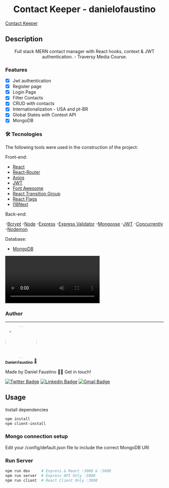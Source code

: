 



<h1 align="center">Contact Keeper - danielofaustino</h1>

[Contact Keeper](https://contactkeeper-danielofaustino.herokuapp.com/)


## Description

<p align="center">Full stack MERN contact manager with React hooks, context & JWT authentication. - Traversy Media Course.</p>

### Features

- [X] Jwt authentication
- [X] Register page
- [X] Login Page
- [X] Filter Contacts
- [X] CRUD with contacts
- [X] Internationalization - USA and pt-BR
- [X] Global States with Context API
- [X] MongoDB
 
### 🛠 Tecnologies

The following tools were used in the construction of the project:

Front-end:

- [React](https://pt-br.reactjs.org/)
- [React-Router](https://reactrouter.com/web/guides/quick-start)
- [Axios](https://github.com/axios/axios)
- [JWT](https://jwt.io/)
- [Font Awesome](https://fontawesome.com/)
- [React Transition Group](https://reactcommunity.org/react-transition-group/css-transition)
- [React Flags](https://www.npmjs.com/package/react-flags-select)
- [I18Next](https://www.npmjs.com/package/i18next)

Back-end:

-[Bcrypt](https://www.npmjs.com/package/bcrypt)
-[Node](https://nodejs.org/en/)
-[Express](https://expressjs.com/pt-br/)
-[Express Validator](https://express-validator.github.io/docs/)
-[Mongoose](https://mongoosejs.com/)
-[JWT](https://jwt.io/)
-[Concurrently](https://www.npmjs.com/package/concurrently)
-[Nodemon](https://www.npmjs.com/package/nodemon)

Database:

- [MongoDB](https://www.mongodb.com/)


![ScreenShot](https://raw.githubusercontent.com/danielofaustino/contact-keeper/master/screenshot/contactkeeper.mp4)


### Author

---

<a href="https://github.com/danielofaustino/danielofaustino">
 <img style="border-radius: 50%;" src="https://avatars.githubusercontent.com/u/55099688?v=4" width="100px;" alt=""/>
 <br />
 <sub><b>Daniel Faustino</b></sub></a> <a href="https://www.linkedin.com/in/danielofaustino" title="Linkedin">🚀</a>

Made by Daniel Faustino 👋🏽 Get in touch!

[![Twitter Badge](https://img.shields.io/badge/-@danielofaustino-1ca0f1?style=flat-square&labelColor=1ca0f1&logo=twitter&logoColor=white&link=https://twitter.com/danielofaustino)](https://twitter.com/danielofaustino) [![Linkedin Badge](https://img.shields.io/badge/-Daniel-blue?style=flat-square&logo=Linkedin&logoColor=white&link=https://www.linkedin.com/in/danielofaustino/)](https://www.linkedin.com/in/danielofaustino/)
[![Gmail Badge](https://img.shields.io/badge/-danieloliveirafaustino@gmail.com-c14438?style=flat-square&logo=Gmail&logoColor=white&link=mailto:danieloliveirafaustino@gmail.com)](mailto:danieloliveirafaustino@gmail.com)

## Usage

Install dependencies

```bash
npm install
npm client-install
```

### Mongo connection setup

Edit your /config/default.json file to include the correct MongoDB URI

### Run Server

```bash
npm run dev     # Express & React :3000 & :5000
npm run server  # Express API Only :5000
npm run client  # React Client Only :3000